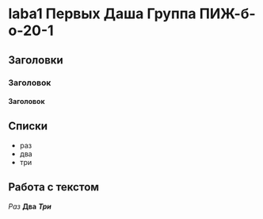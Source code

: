 # laba1 Первых Даша Группа ПИЖ-б-о-20-1
## Заголовки
### Заголовок
#### Заголовок

## Списки
* раз
* два
* три

## Работа с текстом
*Раз*
**Два**
***Три***
